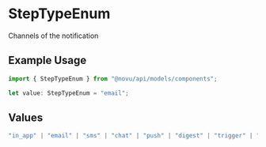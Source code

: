 # StepTypeEnum

Channels of the notification

## Example Usage

```typescript
import { StepTypeEnum } from "@novu/api/models/components";

let value: StepTypeEnum = "email";
```

## Values

```typescript
"in_app" | "email" | "sms" | "chat" | "push" | "digest" | "trigger" | "delay" | "custom"
```